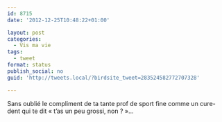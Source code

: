 ```yaml
---
id: 8715
date: '2012-12-25T10:48:22+01:00'

layout: post
categories:
  - Vis ma vie
tags:
  - tweet
format: status
publish_social: no
guid: 'http://tweets.local/?birdsite_tweet=283524582772707328'

---
```


Sans oublié le compliment de ta tante prof de sport fine comme un cure-dent qui te dit « t’as un peu grossi, non ? »…